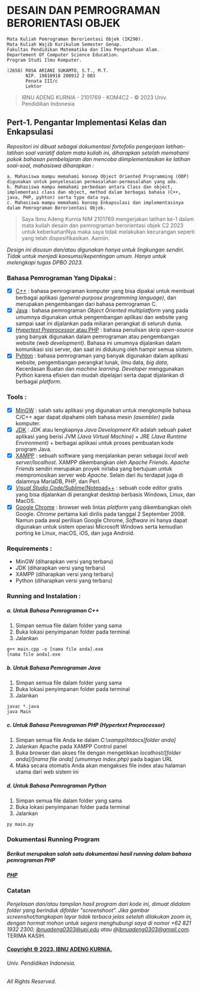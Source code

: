 # DESAIN DAN PEMROGRAMAN BERORIENTASI OBJEK
```
Mata Kuliah Pemrograman Berorientasi Objek (IK290).
Mata Kuliah Wajib Kurikulum Semester Genap.
Fakultas Pendidikan Matematika dan Ilmu Pengetahuan Alam.
Departement Of Computer Science Education. 
Program Studi Ilmu Komputer.

(2658) ROSA ARIANI SUKAMTO, S.T., M.T.
       NIP. 19810918 200912 2 003
       Penata III/c
       Lektor
```
> IBNU ADENG KURNIA - 2101769 - KOM4C2 - © 2023 Univ. Pendidikan Indonesia

## Pert-1. Pengantar Implementasi Kelas dan Enkapsulasi
*Repositori ini dibuat sebagai dokumentasi fortofolio pengerjaan latihan-latihan soal variatif dalam mata kuliah ini, diharapkan setelah memahami pokok bahasan pembelajaran dan mencoba diimplementasikan ke latihan soal-soal, mahasiswa diharapkan :*
```
a. Mahasiswa mampu memahami konsep Object Oriented Programming (OOP) digunakan untuk penyelesaian permasalahan-permasalahan yang ada.
b. Mahasiswa mampu memahami perbedaan antara Class dan object, implementasi class dan object, method dalam berbagai bahasa (C++, java, PHP, pyhton) serta type data nya.
c. Mahasiswa mampu memahami konsep Enkapsulasi dan implementasinya dalam Pemrograman Berorientasi Objek.
```

> Saya Ibnu Adeng Kurnia NIM 2101769 mengerjakan latihan ke-1  dalam mata kuliah desain dan pemrograman berorientasi objek C2 2023
	untuk keberkahanNya maka saya tidak melakukan kecurangan seperti yang telah dispesifikasikan. 
	Aamiin.
	
*Design ini disusun dan/atau digunakan hanya untuk lingkungan sendiri.
	Tidak untuk menjadi konsumsi/kepentingan umum.
	Hanya untuk melengkapi tugas DPBO 2023.*

### Bahasa Pemrograman Yang Dipakai :
- [X] [C++](https://www.duniailkom.com/tutorial-belajar-c-plus-plus-pengertian-bahasa-pemrograman-c-plus-plus/) : bahasa pemrograman komputer yang bisa dipakai untuk membuat berbagai aplikasi *(general-purpose programming language)*, dan merupakan pengembangan dari bahasa pemrograman C.
- [X] [Java](https://azure.microsoft.com/id-id/resources/cloud-computing-dictionary/what-is-java-programming-language/) : bahasa pemrograman *Object Oriented multiplatform* yang pada umumnya digunakan untuk pengembangan aplikasi dan website yang sampai saat ini dijalankan pada miliaran perangkat di seluruh dunia.
- [X] [*Hypertext Preprocessor* atau PHP](https://www.hostinger.co.id/tutorial/apa-itu-php/) : bahasa penulisan skrip *open-source* yang banyak digunakan dalam pemrograman atau pengembangan website *(web development)*. Bahasa ini umumnya dijalankan dalam komunikasi sisi server, dan saat ini didukung oleh hampir semua sistem.
- [X] [Pyhton](https://aws.amazon.com/id/what-is/python/#:~:text=Python%20adalah%20bahasa%20pemrograman%20yang,dapat%20dijalankan%20di%20berbagai%20platform.) : bahasa pemrograman yang banyak digunakan dalam aplikasi website, pengembangan perangkat lunak, ilmu data, *big data*, Kecerdasan Buatan dan *machine learning*. *Developer* menggunakan Python karena efisien dan mudah dipelajari serta dapat dijalankan di berbagai *platform*.

### Tools :
- [X] [MinGW](http://ayobikinprogram.blogspot.com/2012/06/mingw.html) : salah satu aplikasi yng digunakan untuk mengkompile bahasa C/C++ agar dapat dipahami oleh bahasa mesin *(asembler)* pada komputer.
- [X] [JDK](https://www.duniailkom.com/tutorial-belajar-java-part-3-pengertian-jre-dan-jdk/) : JDK atau lengkapnya *Java Development Kit* adalah sebuah paket aplikasi yang berisi JVM *(Java Virtual Machine)* + JRE *(Java Runtime Environment)* + berbagai aplikasi untuk proses pembuatan kode program Java.
- [X] [XAMPP](https://www.jogjahost.co.id/blog/xampp-adalah/) : sebuah software yang menjalankan peran sebagai *local web server/localhost*. XAMPP dikembangkan oleh *Apache Friends*. *Apache Friends* sendiri merupakan proyek nirlaba yang bertujuan untuk mempromosikan server web *Apache*. Selain dari itu terdapat juga di dalamnya MariaDB, PHP, dan Perl.
- [X] [*Visual Studio Code/Sublime*/Notepad++](https://www.gramedia.com/best-seller/text-editor-terbaik-programmer/) :  sebuah code editor gratis yang bisa dijalankan di perangkat desktop berbasis Windows, Linux, dan MacOS.
- [X] [Google Chrome](https://dianisa.com/pengertian-google-chrome/) : browser web lintas *platform* yang dikembangkan oleh Google. *Chrome* pertama kali dirilis pada tanggal 2 September 2008. Namun pada awal perilisan Google Chrome, *Software* ini hanya dapat digunakan untuk sistem operasi Microsoft Windows serta kemudian porting ke Linux, macOS, iOS, dan juga Android.

### Requirements : 
+ MinGW (diharapkan versi yang terbaru)
+ JDK (diharapkan versi yang terbaru)
+ XAMPP (diharapkan versi yang terbaru)
+ Python (diharapkan versi yang terbaru)

### Running and Instalation :
##### a. Untuk Bahasa Pemrograman C++
1. Simpan semua file dalam folder yang sama
2. Buka lokasi penyimpanan folder pada terminal
3. Jalankan
```
g++ main.cpp -o [nama file anda].exe
[nama file anda].exe
```
##### b. Untuk Bahasa Pemrograman Java
1. Simpan semua file dalam folder yang sama
2. Buka lokasi penyimpanan folder pada terminal
3. Jalankan
```
javac *.java
java Main
```
##### c. Untuk Bahasa Pemrograman PHP *(Hypertext Preprocessor)*
1. Simpan semua file Anda ke dalam *C:\xampp\htdocs\[folder anda]*
2. Jalankan Apache pada XAMPP Control panel
3. Buka browser dan akses file dengan mengetikkan *localhost/[folder anda]/[nama file anda] (umumnya index.php)* pada bagian URL
4. Maka secara otomatis Anda akan mengakses file index atau halaman utama dari web sistem ini

##### d. Untuk Bahasa Pemrograman Python
1. Simpan semua file dalam folder yang sama
2. Buka lokasi penyimpanan folder pada terminal
3. Jalankan
```
py main.py
```
### Dokumentasi Running Program
##### Berikut merupakan salah satu dokumentasi hasil running dalam bahasa pemrograman PHP
##### [PHP](https://drive.google.com/drive/folders/1bWUt9s3DYtKKiVcaIb8Z5zpHk_yCI19d?usp=share_link)


### **Catatan**
*Penjelasan dan/atau tampilan hasil program dari kode ini, dimuat didalam folder yang berinduk difolder "screenshoot".
Jika gambar screenshot/tangkapan layar tidak terbaca jelas setelah dilakukan zoom in, dengan hormat mohon untuk segera menghubungi saya di
nomor +62 821 1932 2300; ibnuadeng0303@upi.edu atau @ibnuadeng0303@gmail.com.*
TERIMA KASIH.


#### [Copyright © 2023. IBNU ADENG KURNIA.](https://me-qr.com/id/entry/vcard/MjuIan4)
###### Univ. Pendidikan Indonesia.
###### All Rights Reserved.
